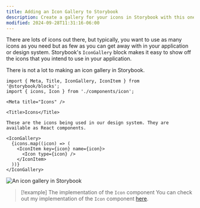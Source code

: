 ```yaml
---
title: Adding an Icon Gallery to Storybook
description: Create a gallery for your icons in Storybook with this one weird trick.
modified: 2024-09-28T11:31:16-06:00
---
```


There are lots of icons out there, but typically, you want to use as many icons as you need but as few as you can get away with in your application or design system. Storybook's `IconGallery` block makes it easy to show off the icons that you intend to use in your application.

There is not a lot to making an icon gallery in Storybook.

```mdx
import { Meta, Title, IconGallery, IconItem } from '@storybook/blocks';
import { icons, Icon } from './components/icon';

<Meta title="Icons" />

<Title>Icons</Title>

These are the icons being used in our design system. They are available as React components.

<IconGallery>
  {icons.map((icon) => (
    <IconItem key={icon} name={icon}>
      <Icon type={icon} />
    </IconItem>
  ))}
</IconGallery>
```

![An icon gallery in Storybook](assets/storybook-icon-gallery@2x.png)

> [!example] The implementation of the `Icon` component
> You can check out my implementation of the `Icon` component [here](creating-an-icon-component.md).
